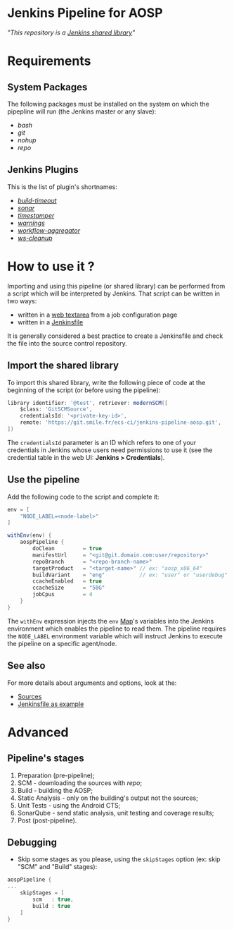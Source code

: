 Jenkins Pipeline for AOSP
=========================

*"This repository is a [Jenkins shared library](https://jenkins.io/doc/book/pipeline/shared-libraries/#dynamic-retrieval)"*

# Requirements

## System Packages

The following packages must be installed on the system on which the pipepline
will run (the Jenkins master or any slave):

* *bash*
* *git*
* *nohup*
* *repo*

## Jenkins Plugins

This is the list of plugin's shortnames:

* *[build-timeout](https://plugins.jenkins.io/build-timeout)*
* *[sonar](https://plugins.jenkins.io/sonar)*
* *[timestamper](https://plugins.jenkins.io/timestamper)*
* *[warnings](https://plugins.jenkins.io/warnings)*
* *[workflow-aggregator](https://plugins.jenkins.io/workflow-aggregator)*
* *[ws-cleanup](https://plugins.jenkins.io/ws-cleanup)*

# How to use it ?

Importing and using this pipeline (or shared library) can be performed from
a script which will be interpreted by Jenkins.
That script can be written in two ways:

- written in a [web textarea](https://jenkins.io/doc/book/pipeline/getting-started/#through-the-classic-ui) from a job configuration page
- written in a [Jenkinsfile](https://jenkins.io/doc/book/pipeline/getting-started/#defining-a-pipeline-in-scm)

It is generally considered a best practice to create a Jenkinsfile and
check the file into the source control repository.

## Import the shared library

To import this shared library, write the following piece of code
at the beginning of the script (or before using the pipeline):

```groovy
library identifier: '@test', retriever: modernSCM([
    $class: 'GitSCMSource',
    credentialsId: '<private-key-id>',
    remote: 'https://git.smile.fr/ecs-ci/jenkins-pipeline-aosp.git',
])
```

The `credentialsId` parameter is an ID which refers to one of your credentials
in Jenkins whose users need permissions to use it (see
the credential table in the web UI: **Jenkins > Credentials**).

## Use the pipeline

Add the following code to the script and complete it:

```groovy
env = [
    "NODE_LABEL=<node-label>"
]

withEnv(env) {
    aospPipeline {
        doClean         = true
        manifestUrl     = "<git@git.domain.com:user/repository>"
        repoBranch      = "<repo-branch-name>"
        targetProduct   = "<target-name>" // ex: "aosp_x86_64"
        buildVariant    = "eng"           // ex: "user" or "userdebug"
        ccacheEnabled   = true
        ccacheSize      = "50G"
        jobCpus         = 4
    }
}
```

The `withEnv` expression injects the `env`
[Map](http://groovy-lang.org/groovy-dev-kit.html#Collections-Maps)'s variables into
the Jenkins environment which enables the pipeline to read them. The pipeline
requires the `NODE_LABEL` environment variable which will instruct Jenkins
to execute the pipeline on a specific agent/node.

## See also

For more details about arguments and options, look at the:

* [Sources](./vars/aospPipeline.groovy)
* [Jenkinsfile as example](./samples/Jenkinsfile)

# Advanced

## Pipeline's stages

1. Preparation (pre-pipeline);
1. SCM - downloading the sources with *repo*;
1. Build - building the AOSP;
1. Static Analysis - only on the building's output not the sources;
1. Unit Tests - using the Android CTS;
1. SonarQube - send static analysis, unit testing and coverage results;
1. Post (post-pipeline).

## Debugging

* Skip some stages as you please, using the `skipStages` option (ex: skip
"SCM" and "Build" stages):

```groovy
aospPipeline {
...
    skipStages = [
        scm   : true,
        build : true
    ]
}
```
